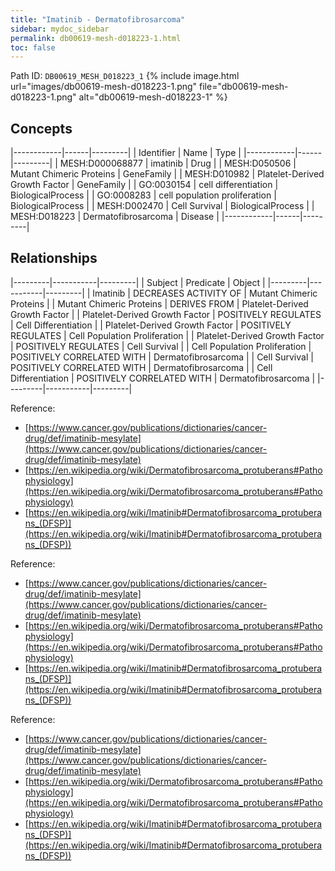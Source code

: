 ```yaml
---
title: "Imatinib - Dermatofibrosarcoma"
sidebar: mydoc_sidebar
permalink: db00619-mesh-d018223-1.html
toc: false 
---
```



Path ID: `DB00619_MESH_D018223_1`
{% include image.html url="images/db00619-mesh-d018223-1.png" file="db00619-mesh-d018223-1.png" alt="db00619-mesh-d018223-1" %}

## Concepts

|------------|------|---------|
| Identifier | Name | Type    |
|------------|------|---------|
| MESH:D000068877 | imatinib | Drug |
| MESH:D050506 | Mutant Chimeric Proteins | GeneFamily |
| MESH:D010982 | Platelet-Derived Growth Factor | GeneFamily |
| GO:0030154 | cell differentiation | BiologicalProcess |
| GO:0008283 | cell population proliferation | BiologicalProcess |
| MESH:D002470 | Cell Survival | BiologicalProcess |
| MESH:D018223 | Dermatofibrosarcoma | Disease |
|------------|------|---------|

## Relationships

|---------|-----------|---------|
| Subject | Predicate | Object  |
|---------|-----------|---------|
| Imatinib | DECREASES ACTIVITY OF | Mutant Chimeric Proteins |
| Mutant Chimeric Proteins | DERIVES FROM | Platelet-Derived Growth Factor |
| Platelet-Derived Growth Factor | POSITIVELY REGULATES | Cell Differentiation |
| Platelet-Derived Growth Factor | POSITIVELY REGULATES | Cell Population Proliferation |
| Platelet-Derived Growth Factor | POSITIVELY REGULATES | Cell Survival |
| Cell Population Proliferation | POSITIVELY CORRELATED WITH | Dermatofibrosarcoma |
| Cell Survival | POSITIVELY CORRELATED WITH | Dermatofibrosarcoma |
| Cell Differentiation | POSITIVELY CORRELATED WITH | Dermatofibrosarcoma |
|---------|-----------|---------|

Reference: 
  - [https://www.cancer.gov/publications/dictionaries/cancer-drug/def/imatinib-mesylate](https://www.cancer.gov/publications/dictionaries/cancer-drug/def/imatinib-mesylate)
  - [https://en.wikipedia.org/wiki/Dermatofibrosarcoma_protuberans#Pathophysiology](https://en.wikipedia.org/wiki/Dermatofibrosarcoma_protuberans#Pathophysiology)
  - [https://en.wikipedia.org/wiki/Imatinib#Dermatofibrosarcoma_protuberans_(DFSP)](https://en.wikipedia.org/wiki/Imatinib#Dermatofibrosarcoma_protuberans_(DFSP))

Reference: 
  - [https://www.cancer.gov/publications/dictionaries/cancer-drug/def/imatinib-mesylate](https://www.cancer.gov/publications/dictionaries/cancer-drug/def/imatinib-mesylate)
  - [https://en.wikipedia.org/wiki/Dermatofibrosarcoma_protuberans#Pathophysiology](https://en.wikipedia.org/wiki/Dermatofibrosarcoma_protuberans#Pathophysiology)
  - [https://en.wikipedia.org/wiki/Imatinib#Dermatofibrosarcoma_protuberans_(DFSP)](https://en.wikipedia.org/wiki/Imatinib#Dermatofibrosarcoma_protuberans_(DFSP))

Reference: 
  - [https://www.cancer.gov/publications/dictionaries/cancer-drug/def/imatinib-mesylate](https://www.cancer.gov/publications/dictionaries/cancer-drug/def/imatinib-mesylate)
  - [https://en.wikipedia.org/wiki/Dermatofibrosarcoma_protuberans#Pathophysiology](https://en.wikipedia.org/wiki/Dermatofibrosarcoma_protuberans#Pathophysiology)
  - [https://en.wikipedia.org/wiki/Imatinib#Dermatofibrosarcoma_protuberans_(DFSP)](https://en.wikipedia.org/wiki/Imatinib#Dermatofibrosarcoma_protuberans_(DFSP))
